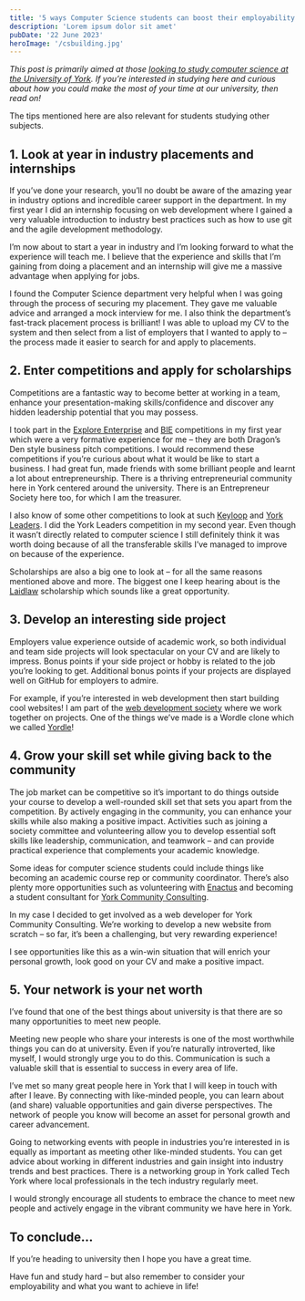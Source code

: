 ```yaml
---
title: '5 ways Computer Science students can boost their employability!'
description: 'Lorem ipsum dolor sit amet'
pubDate: '22 June 2023'
heroImage: '/csbuilding.jpg'
---
```


*This post is primarily aimed at those [looking to study computer science at the University of York](https://www.cs.york.ac.uk/). If you’re interested in studying here and curious about how you could make the most of your time at our university, then read on!*

The tips mentioned here are also relevant for students studying other subjects.

## 1. Look at year in industry placements and internships
If you’ve done your research, you’ll no doubt be aware of the amazing year in industry options and incredible career support in the department.
In my first year I did an internship focusing on web development where I gained a very valuable introduction to industry best practices such as how to use git and the agile development methodology.

I’m now about to start a year in industry and I’m looking forward to what the experience will teach me. I believe that the experience and skills that I’m gaining from doing a placement and an internship will give me a massive advantage when applying for jobs.

I found the Computer Science department very helpful when I was going through the process of securing my placement. They gave me valuable advice and arranged a mock interview for me. I also think the department’s fast-track placement process is brilliant! I was able to upload my CV to the system and then select from a list of employers that I wanted to apply to – the process made it easier to search for and apply to placements.

## 2. Enter competitions and apply for scholarships
Competitions are a fantastic way to become better at working in a team, enhance your presentation-making skills/confidence and discover any hidden leadership potential that you may possess.

I took part in the [Explore Enterprise](https://www.york.ac.uk/students/work-volunteering-careers/skills/enterprise/exploreenterprise/) and [BIE](https://www.cs.york.ac.uk/undergraduate/bie/) competitions in my first year which were a very formative experience for me – they are both Dragon’s Den style business pitch competitions. I would recommend these competitions if you’re curious about what it would be like to start a business. I had great fun, made friends with some brilliant people and learnt a lot about entrepreneurship. There is a thriving entrepreneurial community here in York centered around the university. There is an Entrepreneur Society here too, for which I am the treasurer.

I also know of some other competitions to look at such [Keyloop](https://keyloop.co.uk/dealertech/) and [York Leaders](https://www.york.ac.uk/students/work-volunteering-careers/skills/york-leaders/). I did the York Leaders competition in my second year. Even though it wasn’t directly related to computer science I still definitely think it was worth doing because of all the transferable skills I’ve managed to improve on because of the experience.

Scholarships are also a big one to look at – for all the same reasons mentioned above and more. The biggest one I keep hearing about is the [Laidlaw](https://www.york.ac.uk/students/finance/bursaries-scholarships/laidlaw/) scholarship which sounds like a great opportunity.

## 3. Develop an interesting side project
Employers value experience outside of academic work, so both individual and team side projects will look spectacular on your CV and are likely to impress. Bonus points if your side project or hobby is related to the job you’re looking to get. Additional bonus points if your projects are displayed well on GitHub for employers to admire.

For example, if you’re interested in web development then start building cool websites! I am part of the [web development society](https://yordevs.com/) where we work together on projects. One of the things we’ve made is a Wordle clone which we called [Yordle](https://yordle.co.uk/)!

## 4. Grow your skill set while giving back to the community
The job market can be competitive so it’s important to do things outside your course to develop a well-rounded skill set that sets you apart from the competition.
By actively engaging in the community, you can enhance your skills while also making a positive impact. Activities such as joining a society committee and volunteering allow you to develop essential soft skills like leadership, communication, and teamwork – and can provide practical experience that complements your academic knowledge.

Some ideas for computer science students could include things like becoming an academic course rep or community coordinator. There’s also plenty more opportunities such as volunteering with [Enactus](https://enactus-york.com/) and becoming a student consultant for [York Community Consulting](https://www.yorkcommunityconsulting.co.uk/).

In my case I decided to get involved as a web developer for York Community Consulting. We’re working to develop a new website from scratch – so far, it’s been a challenging, but very rewarding experience!

I see opportunities like this as a win-win situation that will enrich your personal growth, look good on your CV and make a positive impact.

## 5. Your network is your net worth
I’ve found that one of the best things about university is that there are so many opportunities to meet new people.

Meeting new people who share your interests is one of the most worthwhile things you can do at university. Even if you’re naturally introverted, like myself, I would strongly urge you to do this. Communication is such a valuable skill that is essential to success in every area of life.

I’ve met so many great people here in York that I will keep in touch with after I leave. By connecting with like-minded people, you can learn about (and share) valuable opportunities and gain diverse perspectives. The network of people you know will become an asset for personal growth and career advancement.

Going to networking events with people in industries you’re interested in is equally as important as meeting other like-minded students. You can get advice about working in different industries and gain insight into industry trends and best practices. There is a networking group in York called Tech York where local professionals in the tech industry regularly meet.

I would strongly encourage all students to embrace the chance to meet new people and actively engage in the vibrant community we have here in York.

## To conclude…
If you’re heading to university then I hope you have a great time.

Have fun and study hard – but also remember to consider your employability and what you want to achieve in life!